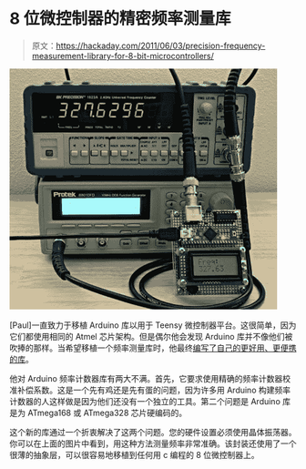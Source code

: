 # 8 位微控制器的精密频率测量库

> 原文：<https://hackaday.com/2011/06/03/precision-frequency-measurement-library-for-8-bit-microcontrollers/>

![](img/1ea67c28cd518fa74b62cbda52b4d934.png "frequency-measurement-library-for-8bit-microcontrollers")

[Paul]一直致力于移植 Arduino 库以用于 Teensy 微控制器平台。这很简单，因为它们都使用相同的 Atmel 芯片架构。但是偶尔他会发现 Arduino 库并不像他们被吹捧的那样。当希望移植一个频率测量库时，他最终[编写了自己的更好用、更便携的库](http://www.pjrc.com/teensy/td_libs_FreqMeasure.html)。

他对 Arduino 频率计数器库有两大不满。首先，它要求使用精确的频率计数器校准补偿系数。这是一个先有鸡还是先有蛋的问题，因为许多用 Arduino 构建频率计数器的人这样做是因为他们还没有一个独立的工具。第二个问题是 Arduino 库是为 ATmega168 或 ATmega328 芯片硬编码的。

这个新的库通过一个折衷解决了这两个问题。您的硬件设置必须使用晶体振荡器。你可以在上面的图片中看到，用这种方法测量频率非常准确。该封装还使用了一个很薄的抽象层，可以很容易地移植到任何用 c 编程的 8 位微控制器上。